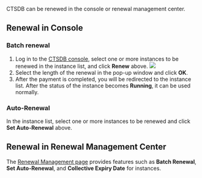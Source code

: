 
CTSDB can be renewed in the console or renewal management center.

## Renewal in Console
### Batch renewal
1. Log in to the [CTSDB console](https://console.cloud.tencent.com/ctsdb), select one or more instances to be renewed in the instance list, and click **Renew** above.
 ![](https://main.qcloudimg.com/raw/3dfca2be5b7889338d2082b8965b3ced.png)
2. Select the length of the renewal in the pop-up window and click **OK**.
3. After the payment is completed, you will be redirected to the instance list. After the status of the instance becomes **Running**, it can be used normally.

### Auto-Renewal
In the instance list, select one or more instances to be renewed and click **Set Auto-Renewal** above.

## Renewal in Renewal Management Center
 The <a href="https://console.cloud.tencent.com/account/renewal" target="_blank">Renewal Management page</a> provides features such as **Batch Renewal**, **Set Auto-Renewal**, and **Collective Expiry Date** for instances.

